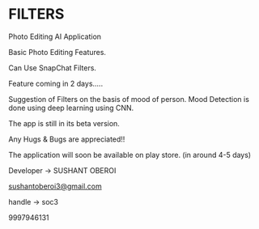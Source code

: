 # FILTERS
Photo Editing AI Application 

Basic Photo Editing Features.

Can Use SnapChat Filters.

Feature coming in 2 days.....

Suggestion of Filters on the basis of mood of person. Mood Detection is done using deep learning using CNN.

The app is still in its beta version.

Any Hugs & Bugs are appreciated!!

The application will soon be available on play store. (in around 4-5 days)

Developer -> SUSHANT OBEROI

sushantoberoi3@gmail.com

handle -> soc3

9997946131
